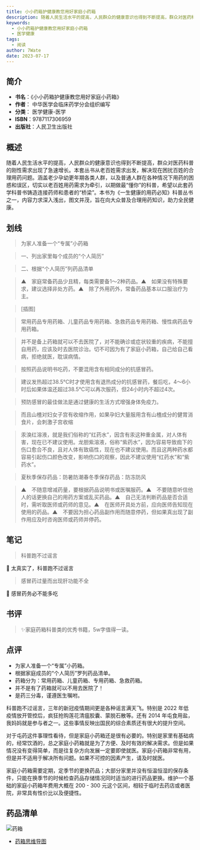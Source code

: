 ```yaml
---
title: 小小药箱护健康教您用好家庭小药箱
description: 随着人民生活水平的提高，人民群众的健康意识也得到不断提高，群众对医药科普的刚性需求出现了急速增长。本套丛书从老百姓需求出发，解决现在困扰百姓的合理用药问题。涵盖老少孕幼更年期各类人群，以及普通人群在各种情况下用药的困惑和误区，切实以老百姓用药需求为牵引，以
keywords:
  - 小小药箱护健康教您用好家庭小药箱
  - 医学健康
tags:
  - 阅读
author: 7Wate
date: 2023-07-17
---
```


## 简介

- **书名**：《小小药箱护健康教您用好家庭小药箱》
- **作者**： 中华医学会临床药学分会组织编写
- **分类**： 医学健康-医学
- **ISBN**：9787117306959
- **出版社**：人民卫生出版社

## 概述

随着人民生活水平的提高，人民群众的健康意识也得到不断提高，群众对医药科普的刚性需求出现了急速增长。本套丛书从老百姓需求出发，解决现在困扰百姓的合理用药问题。涵盖老少孕幼更年期各类人群，以及普通人群在各种情况下用药的困惑和误区，切实以老百姓用药需求为牵引，以期做最“懂你”的科普，希望以此套药学科普书铸造连接药师和患者的“桥梁”。本书为《一生健康的用药必知》科普丛书之一，内容力求深入浅出，图文并茂，旨在向大众普及合理用药知识，助力全民健康。

## 划线 


> 为家人准备一个“专属”小药箱 

> 一、列出家里每个成员的“个人简历” 

> 二、根据“个人简历”列药品清单 

> ▲　家庭常备药品少且精，每类需要备1～2种药品。▲　如果没有特殊要求，建议选择非处方药。▲　除了外用药外，常备药品基本以口服治疗为主。 

> [插图] 

> 常用药品专用药箱、儿童药品专用药箱、急救药品专用药箱、慢性病药品专用药箱。 

> 并不是备上药箱就可以不去医院了，对不能确诊或症状较重的疾病，不能擅自用药，应该及时去医院诊治。切不可因为有了家庭小药箱，自己给自己看病，拒绝就医，耽误病情。 

> 按照药品说明书吃药，不要混用含有相同成分的抗感冒药。 

> 建议发热超过38.5℃时才使用含有退热成分的抗感冒药，餐后吃，4～6小时后如果体温还超过38.5℃可以再次服药，但24小时内不超过4次。 

> 预防感冒的最佳做法是通过健康的生活方式增强身体免疫力。 

> 而且山楂对妇女子宫有收缩作用，如果孕妇大量服用含有山楂成分的健胃消食片，会刺激子宫收缩 

> 汞溴红溶液，就是我们俗称的“红药水”，因含有汞这种重金属，对人体有害，现在已不建议使用。龙胆紫溶液，俗称“紫药水”，因为容易导致痂下的伤口愈合不良，且对人体有致癌性，现在也不建议使用。而且这两种药水都容易引起伤口颜色改变，影响伤口的观察，因此不建议使用“红药水”和“紫药水”。 

> 夏秋季保存药品：防暑防潮春冬季保存药品：防冻防风 

> ▲　不随意增减药量，要根据药品说明书或医嘱服药。▲　不要随意听信他人的话更换自己的用药方案或乱买药品。▲　自己无法判断药品是否合适时，需听取医师或药师的意见。▲　在医师开具处方前，应向医师告知现在使用的药品。▲　不要因为担心药品副作用而随意停药，但如果真出现了副作用应及时咨询医师或药师并停药。

## 笔记


> 科普跑不过谣言

💭 太真实了，科普跑不过谣言

> 感冒药过量而出现肝功能不全

💭 感冒药务必不能多吃

## 书评

> ✨家庭药箱科普类的优秀书籍，5w字值得一读。

## 点评

- 为家人准备一个“专属”小药箱。
- 根据家庭成员的“个人简历”罗列药品清单。
- 药箱分为：常用药箱、儿童药箱、专用药箱、急救药箱。
- 并不是有了药箱就可以不用去医院了！
- 是药三分毒，谨遵医生嘱咐。

科普跑不过谣言，三年的新冠疫情期间更是各种谣言满天飞。特别是 2022 年低疫情放开管控后，疯狂抢购莲花清瘟胶囊、蒙脱石散等。还有 2014 年屯食用盐，我妈妈就是参与者之一。这些事情反映出国民的综合素质还有很大的提升空间。

对于屯药这件事理性看待，但是家庭小药箱还是很有必要的。特别是家里有基础病的，经常饮酒的，总之家庭小药箱就是为了方便、及时有效的解决需求。但是如果情况没有变得简单，而是往复杂方向发展一定要即使就医。家庭小药箱非常有用，但是并不适用于解决所有问题。如果不可控的因素产生，请及时就医。

家庭小药箱需要定期，定季节的更换药品；大部分家里并没有恒温恒湿的保存条件，只能在换季节的时候检查药品存储情况同时适当的进行药品更换。维护一个基础的家庭小药箱年费用大概在 200 - 300 元这个区间，相较于临时去药店或者医院，非常具有性价比以及便捷性。

## 药品清单

![药箱](https://static.7wate.com/img/2023/01/16/803f8b2c2fa1d.png)

- [药箱思维导图](https://static.7wate.com/img/2023/01/16/f7bd6528c45f2.xmind)
